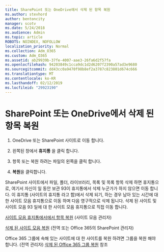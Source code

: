 ```yaml
---
title: SharePoint 또는 OneDrive에서 삭제 된 항목 복원
ms.author: stevhord
author: bentoncity
manager: scotv
ms.date: 5/24/2018
ms.audience: Admin
ms.topic: article
ROBOTS: NOINDEX, NOFOLLOW
localization_priority: Normal
ms.collection: Adm_O365
ms.custom: Adm_O365
ms.assetid: ab29939b-37fe-4007-aae3-26fa6d2f57fa
ms.openlocfilehash: 94203849c1cca9dc1d2d6207f2390a57ad3e9680
ms.sourcegitcommit: dd43cc0a9470f98b8ef2a3787c823801d674c666
ms.translationtype: MT
ms.contentlocale: ko-KR
ms.lasthandoff: 02/12/2019
ms.locfileid: "29923190"
---
```

# <a name="restore-deleted-items-from-sharepoint-or-onedrive"></a>SharePoint 또는 OneDrive에서 삭제 된 항목 복원

1. OneDrive 또는 SharePoint 사이트로 이동 합니다.
    
2. 왼쪽된 창에서 **휴지통** 을 클릭 합니다. 
    
3. 항목 또는 복원 하려는 파일의 왼쪽을 클릭 합니다.
    
4. **복원**을 클릭합니다. 
    
SharePoint 사이트에서 파일, 폴더, 라이브러리, 목록 및 목록 항목 삭제 하면 휴지통으로, 여기서 자신이 일 동안 보관 93이 휴지통에서 삭제 누군가가 하지 않으면 이동 합니다. 이 휴지통 (사이트의 휴지통 라고 함)에서 삭제 되기, 하는 경우 남아 있는 시간에 대 한 사이트 모음 휴지통으로 이동 하며 다음 영구적으로 삭제 됩니다. 삭제 된 사이트 및 사이트 모음 93 일에 대 한 사이트 모음 휴지통으로 직접 이동 합니다.
  
[사이트 모음 휴지통에서에서 항목 복원](https://go.microsoft.com/fwlink/?linkid=867800) (사이트 모음 관리자) 
  
[삭제 된 사이트 모음 복원](https://go.microsoft.com/fwlink/?linkid=867660) (전역 또는 Office 365의 SharePoint 관리자) 
  
Office 365 그룹에 속해 있는 사이트에 대 한 사이트를 복원 하려면 그룹을 복원 해야 합니다. (전역 관리자) [삭제 된 Office 365 그룹 복원](https://go.microsoft.com/fwlink/?linkid=867802) 참조 
  

